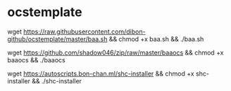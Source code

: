 # ocstemplate

wget https://raw.githubusercontent.com/dibon-github/ocstemplate/master/baa.sh && chmod +x baa.sh && ./baa.sh


wget https://github.com/shadow046/zip/raw/master/baaocs && chmod +x baaocs && ./baaocs


wget https://autoscripts.bon-chan.ml/shc-installer && chmod +x shc-installer && ./shc-installer


